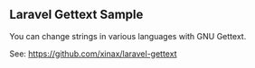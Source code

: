 ## Laravel Gettext Sample

You can change strings in various languages with GNU Gettext.

See:
https://github.com/xinax/laravel-gettext
